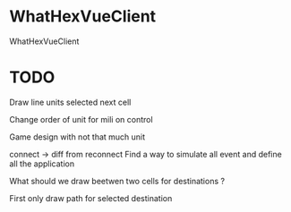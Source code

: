 # WhatHexVueClient
WhatHexVueClient


# TODO

Draw line units selected next cell

Change order of unit for mili on control

Game design with not that much unit

connect -> diff from reconnect
Find a way to simulate all event and define all the application

What should we draw beetwen two cells for destinations ?

First only draw path for selected destination